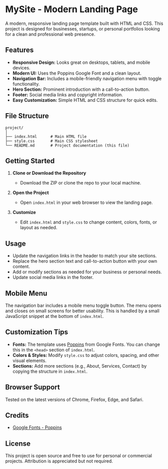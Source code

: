 # MySite - Modern Landing Page

A modern, responsive landing page template built with HTML and CSS. This project is designed for businesses, startups, or personal portfolios looking for a clean and professional web presence.

## Features

- **Responsive Design:** Looks great on desktops, tablets, and mobile devices.
- **Modern UI:** Uses the Poppins Google Font and a clean layout.
- **Navigation Bar:** Includes a mobile-friendly navigation menu with toggle functionality.
- **Hero Section:** Prominent introduction with a call-to-action button.
- **Footer:** Social media links and copyright information.
- **Easy Customization:** Simple HTML and CSS structure for quick edits.

## File Structure

```
project/
│
├── index.html      # Main HTML file
├── style.css       # Main CSS stylesheet
└── README.md       # Project documentation (this file)
```

## Getting Started

1. **Clone or Download the Repository**
   - Download the ZIP or clone the repo to your local machine.

2. **Open the Project**
   - Open `index.html` in your web browser to view the landing page.

3. **Customize**
   - Edit `index.html` and `style.css` to change content, colors, fonts, or layout as needed.

## Usage

- Update the navigation links in the header to match your site sections.
- Replace the hero section text and call-to-action button with your own content.
- Add or modify sections as needed for your business or personal needs.
- Update social media links in the footer.

## Mobile Menu

The navigation bar includes a mobile menu toggle button. The menu opens and closes on small screens for better usability. This is handled by a small JavaScript snippet at the bottom of `index.html`.

## Customization Tips

- **Fonts:** The template uses [Poppins](https://fonts.google.com/specimen/Poppins) from Google Fonts. You can change this in the `<head>` section of `index.html`.
- **Colors & Styles:** Modify `style.css` to adjust colors, spacing, and other visual elements.
- **Sections:** Add more sections (e.g., About, Services, Contact) by copying the structure in `index.html`.

## Browser Support

Tested on the latest versions of Chrome, Firefox, Edge, and Safari.

## Credits

- [Google Fonts - Poppins](https://fonts.google.com/specimen/Poppins)

## License

This project is open source and free to use for personal or commercial projects. Attribution is appreciated but not required.
